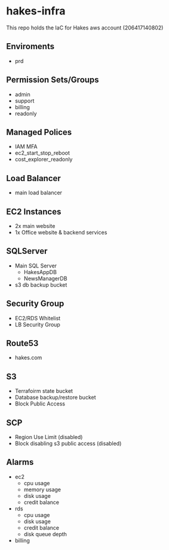 # hakes-infra

This repo holds the IaC for Hakes aws account (206417140802)

## Enviroments
* prd

## Permission Sets/Groups
* admin
* support
* billing
* readonly

## Managed Polices
* IAM MFA
* ec2_start_stop_reboot
* cost_explorer_readonly

## Load Balancer
* main load balancer

## EC2 Instances
* 2x main website
* 1x Office website & backend services

## SQLServer
* Main SQL Server
  * HakesAppDB
  * NewsManagerDB
* s3 db backup bucket

## Security Group
* EC2/RDS Whitelist
* LB Security Group

## Route53
* hakes.com

## S3
* Terrafoirm state bucket
* Database backup/restore bucket
* Block Public Access

## SCP
* Region Use Limit (disabled)
* Block disabling s3 public access (disabled)

## Alarms
* ec2
  * cpu usage
  * memory usage
  * disk usage
  * credit balance
* rds
  * cpu usage
  * disk usage
  * credit balance
  * disk queue depth
* billing
